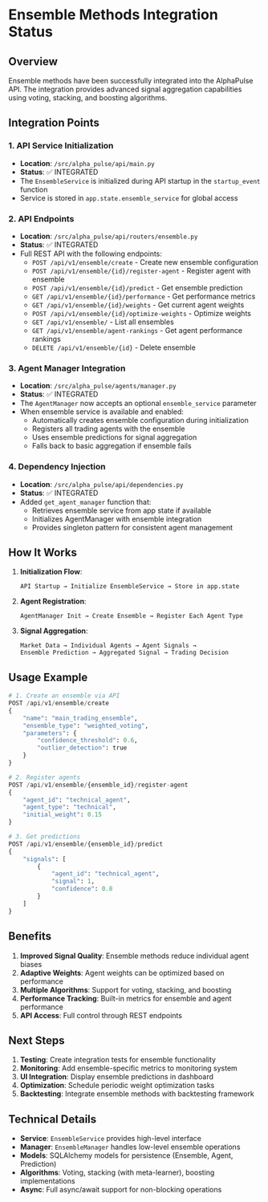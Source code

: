 # Ensemble Methods Integration Status

## Overview
Ensemble methods have been successfully integrated into the AlphaPulse API. The integration provides advanced signal aggregation capabilities using voting, stacking, and boosting algorithms.

## Integration Points

### 1. API Service Initialization
- **Location**: `/src/alpha_pulse/api/main.py`
- **Status**: ✅ INTEGRATED
- The `EnsembleService` is initialized during API startup in the `startup_event` function
- Service is stored in `app.state.ensemble_service` for global access

### 2. API Endpoints
- **Location**: `/src/alpha_pulse/api/routers/ensemble.py`
- **Status**: ✅ INTEGRATED
- Full REST API with the following endpoints:
  - `POST /api/v1/ensemble/create` - Create new ensemble configuration
  - `POST /api/v1/ensemble/{id}/register-agent` - Register agent with ensemble
  - `POST /api/v1/ensemble/{id}/predict` - Get ensemble prediction
  - `GET /api/v1/ensemble/{id}/performance` - Get performance metrics
  - `GET /api/v1/ensemble/{id}/weights` - Get current agent weights
  - `POST /api/v1/ensemble/{id}/optimize-weights` - Optimize weights
  - `GET /api/v1/ensemble/` - List all ensembles
  - `GET /api/v1/ensemble/agent-rankings` - Get agent performance rankings
  - `DELETE /api/v1/ensemble/{id}` - Delete ensemble

### 3. Agent Manager Integration
- **Location**: `/src/alpha_pulse/agents/manager.py`
- **Status**: ✅ INTEGRATED
- The `AgentManager` now accepts an optional `ensemble_service` parameter
- When ensemble service is available and enabled:
  - Automatically creates ensemble configuration during initialization
  - Registers all trading agents with the ensemble
  - Uses ensemble predictions for signal aggregation
  - Falls back to basic aggregation if ensemble fails

### 4. Dependency Injection
- **Location**: `/src/alpha_pulse/api/dependencies.py`
- **Status**: ✅ INTEGRATED
- Added `get_agent_manager` function that:
  - Retrieves ensemble service from app state if available
  - Initializes AgentManager with ensemble integration
  - Provides singleton pattern for consistent agent management

## How It Works

1. **Initialization Flow**:
   ```
   API Startup → Initialize EnsembleService → Store in app.state
   ```

2. **Agent Registration**:
   ```
   AgentManager Init → Create Ensemble → Register Each Agent Type
   ```

3. **Signal Aggregation**:
   ```
   Market Data → Individual Agents → Agent Signals → 
   Ensemble Prediction → Aggregated Signal → Trading Decision
   ```

## Usage Example

```python
# 1. Create an ensemble via API
POST /api/v1/ensemble/create
{
    "name": "main_trading_ensemble",
    "ensemble_type": "weighted_voting",
    "parameters": {
        "confidence_threshold": 0.6,
        "outlier_detection": true
    }
}

# 2. Register agents
POST /api/v1/ensemble/{ensemble_id}/register-agent
{
    "agent_id": "technical_agent",
    "agent_type": "technical",
    "initial_weight": 0.15
}

# 3. Get predictions
POST /api/v1/ensemble/{ensemble_id}/predict
{
    "signals": [
        {
            "agent_id": "technical_agent",
            "signal": 1,
            "confidence": 0.8
        }
    ]
}
```

## Benefits

1. **Improved Signal Quality**: Ensemble methods reduce individual agent biases
2. **Adaptive Weights**: Agent weights can be optimized based on performance
3. **Multiple Algorithms**: Support for voting, stacking, and boosting
4. **Performance Tracking**: Built-in metrics for ensemble and agent performance
5. **API Access**: Full control through REST endpoints

## Next Steps

1. **Testing**: Create integration tests for ensemble functionality
2. **Monitoring**: Add ensemble-specific metrics to monitoring system
3. **UI Integration**: Display ensemble predictions in dashboard
4. **Optimization**: Schedule periodic weight optimization tasks
5. **Backtesting**: Integrate ensemble methods with backtesting framework

## Technical Details

- **Service**: `EnsembleService` provides high-level interface
- **Manager**: `EnsembleManager` handles low-level ensemble operations
- **Models**: SQLAlchemy models for persistence (Ensemble, Agent, Prediction)
- **Algorithms**: Voting, stacking (with meta-learner), boosting implementations
- **Async**: Full async/await support for non-blocking operations